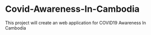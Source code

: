 # Covid-Awareness-In-Cambodia
This project will create an web application for COVID19 Awareness In Cambodia
